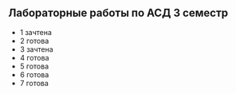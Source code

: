 ## Лабораторные работы по АСД 3 семестр

- 1 зачтена
- 2 готова
- 3 зачтена
- 4 готова
- 5 готова
- 6 готова
- 7 готова
